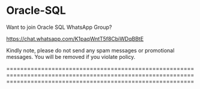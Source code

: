 # Oracle-SQL

Want to join Oracle SQL WhatsApp Group?

https://chat.whatsapp.com/K1paqWntT5f8CbiWDqBBtE

Kindly note, please do not send any spam messages or promotional messages. 
You will be removed if you violate policy. 

==================================================================================================================================================================

